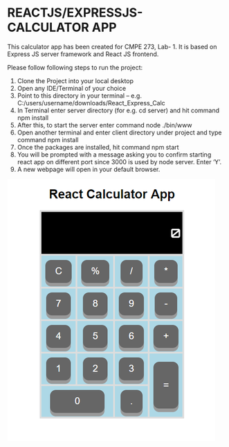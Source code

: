 <h1>REACTJS/EXPRESSJS- CALCULATOR APP</h1>

This calculator app has been created for CMPE 273, Lab- 1. It is based on Express JS server framework and React JS frontend. 

Please follow following steps to run the project:
1)	Clone the Project into your local desktop
2)	Open any IDE/Terminal of your choice
3)	Point to this directory in your terminal – e.g. C:/users/username/downloads/React_Express_Calc
4)	In Terminal enter server directory (for e.g. cd server) and hit command
npm install
5)	After this, to start the server enter command
node ./bin/www
6)	Open another terminal and enter client directory under project and type command
npm install
7)	Once the packages are installed, hit command 
npm start
8)	You will be prompted with a message asking you to confirm starting react app on different port since 3000 is used by node server. Enter ‘Y’.
9)	A new webpage will open in your default browser.

![Alt text](https://github.com/karandidwani/React_Express_Calc/blob/master/calculator.png?raw=true "Optional Title")
